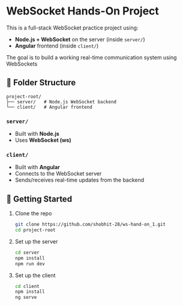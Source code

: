 # WebSocket Hands-On Project

This is a full-stack WebSocket practice project using:

- **Node.js + WebSocket** on the server (inside `server/`)
- **Angular** frontend (inside `client/`)

The goal is to build a working real-time communication system using WebSockets

## 📁 Folder Structure
```plaintext
project-root/
├── server/   # Node.js WebSocket backend
└── client/   # Angular frontend
```


### `server/`

- Built with **Node.js**
- Uses **WebSocket (ws)**

### `client/`

- Built with **Angular**
- Connects to the WebSocket server
- Sends/receives real-time updates from the backend

## 🚀 Getting Started

1. Clone the repo

    ```bash
    git clone https://github.com/shobhit-28/ws-hand-on_1.git
    cd project-root
    ```

2. Set up the server

    ```bash
    cd server
    npm install
    npm run dev
    ```

3. Set up the client

    ```bash
    cd client
    npm install
    ng serve
    ```
